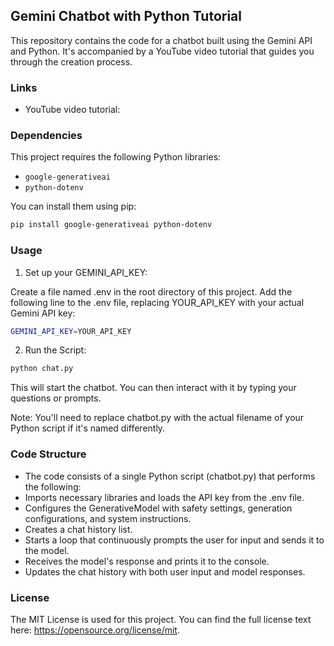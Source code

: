 ## Gemini Chatbot with Python Tutorial  

This repository contains the code for a chatbot built using the Gemini API and Python. It's accompanied by a YouTube video tutorial that guides you through the creation process.

### Links

* YouTube video tutorial: 

### Dependencies

This project requires the following Python libraries:

* `google-generativeai`
* `python-dotenv`

You can install them using pip:

```bash
pip install google-generativeai python-dotenv
```

### Usage

1. Set up your GEMINI_API_KEY:

Create a file named .env in the root directory of this project.
Add the following line to the .env file, replacing YOUR_API_KEY with your actual Gemini API key:

```bash
GEMINI_API_KEY=YOUR_API_KEY
```

2.  Run the Script:

```bash
python chat.py
```

This will start the chatbot. You can then interact with it by typing your questions or prompts.

Note: You'll need to replace chatbot.py with the actual filename of your Python script if it's named differently.

### Code Structure

 - The code consists of a single Python script (chatbot.py) that performs the following:
 - Imports necessary libraries and loads the API key from the .env file.
 - Configures the GenerativeModel with safety settings, generation configurations, and system instructions.
 - Creates a chat history list.
 - Starts a loop that continuously prompts the user for input and sends it to the model.
 - Receives the model's response and prints it to the console.
 - Updates the chat history with both user input and model responses.

### License
The MIT License is used for this project. You can find the full license text here: https://opensource.org/license/mit.



